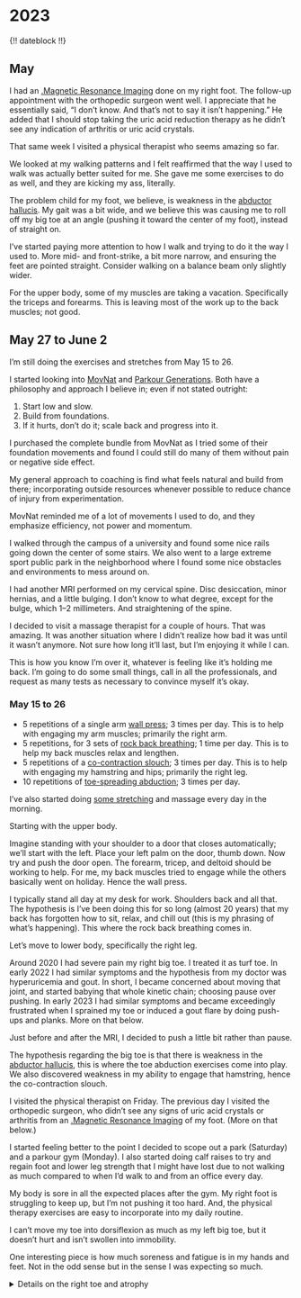 # 2023

{!! dateblock !!}

## May

I had an [.Magnetic Resonance Imaging](MRI) done on my right foot. The follow-up appointment with the orthopedic surgeon went well. I appreciate that he essentially said, “I don’t know. And that’s not to say it isn’t happening.” He added that I should stop taking the uric acid reduction therapy as he didn’t see any indication of arthritis or uric acid crystals.

That same week I visited a physical therapist who seems amazing so far.

We looked at my walking patterns and I felt reaffirmed that the way I used to walk was actually better suited for me. She gave me some exercises to do as well, and they are kicking my ass, literally.

The problem child for my foot, we believe, is weakness in the [abductor hallucis](https://en.m.wikipedia.org/wiki/Abductor_hallucis_muscle). My gait was a bit wide, and we believe this was causing me to roll off my big toe at an angle (pushing it toward the center of my foot), instead of straight on.

I’ve started paying more attention to how I walk and trying to do it the way I used to. More mid- and front-strike, a bit more narrow, and ensuring the feet are pointed straight. Consider walking on a balance beam only slightly wider.

For the upper body, some of my muscles are taking a vacation. Specifically the triceps and forearms. This is leaving most of the work up to the back muscles; not good. 

## May 27 to June 2

I’m still doing the exercises and stretches from May 15 to 26. 

I started looking into [MovNat](https://www.movnat.com) and [Parkour Generations](https://parkourgenerations.com). Both have a philosophy and approach I believe in; even if not stated outright:

1. Start low and slow.
2. Build from foundations.
3. If it hurts, don’t do it; scale back and progress into it.

I purchased the complete bundle from MovNat as I tried some of their foundation movements and found I could still do many of them without pain or negative side effect.

My general approach to coaching is find what feels natural and build from there; incorporating outside resources whenever possible to reduce chance of injury from experimentation.

MovNat reminded me of a lot of movements I used to do, and they emphasize efficiency, not power and momentum.

I walked through the campus of a university and found some nice rails going down the center of some stairs. We also went to a large extreme sport public park in the neighborhood where I found some nice obstacles and environments to mess around on.

I had another MRI performed on my cervical spine. Disc desiccation, minor hernias, and a little bulging. I don’t know to what degree, except for the bulge, which 1–2 millimeters. And straightening of the spine.

I decided to visit a massage therapist for a couple of hours. That was amazing. It was another situation where I didn’t realize how bad it was until it wasn’t anymore. Not sure how long it’ll last, but I’m enjoying it while I can.

This is how you know I’m over it, whatever is feeling like it’s holding me back. I’m going to do some small things, call in all the professionals, and request as many tests as necessary to convince myself it’s okay.

### May 15 to 26

- 5 repetitions of a single arm [wall press](https://youtu.be/jPb0kLLHcWY); 3 times per day. This is to help with engaging my arm muscles; primarily the right arm.
- 5 repetitions, for 3 sets of [rock back breathing](https://youtu.be/hV5gOgG-pQY); 1 time per day. This is to help my back muscles relax and lengthen.
- 5 repetitions of a [co-contraction slouch](https://youtu.be/W_ivfVy2Pn4); 3 times per day. This is to help with engaging my hamstring and hips; primarily the right leg.
- 10 repetitions of [toe-spreading abduction](https://youtu.be/qzPziUkbmQg); 3 times per day.

I’ve also started doing [some stretching](https://youtu.be/LRp6I5FtCQQ) and massage every day in the morning.

Starting with the upper body.

Imagine standing with your shoulder to a door that closes automatically; we’ll start with the left. Place your left palm on the door, thumb down. Now try and push the door open. The forearm, tricep, and deltoid should be working to help. For me, my back muscles tried to engage while the others basically went on holiday. Hence the wall press.

I typically stand all day at my desk for work. Shoulders back and all that. The hypothesis is I’ve been doing this for so long (almost 20 years) that my back has forgotten how to sit, relax, and chill out (this is my phrasing of what’s happening). This where the rock back breathing comes in.

Let’s move to lower body, specifically the right leg.

Around 2020 I had severe pain my right big toe. I treated it as turf toe. In early 2022 I had similar symptoms and the hypothesis from my doctor was hyperuricemia and gout. In short, I became concerned about moving that joint, and started babying that whole kinetic chain; choosing pause over pushing. In early 2023 I had similar symptoms and became exceedingly frustrated when I sprained my toe or induced a gout flare by doing push-ups and planks. More on that below.

Just before and after the MRI, I decided to push a little bit rather than pause. 

The hypothesis regarding the big toe is that there is weakness in the [abductor hallucis](https://www.kenhub.com/en/library/anatomy/abductor-hallucis-muscle), this is where the toe abduction exercises come into play. We also discovered weakness in my ability to engage that hamstring, hence the co-contraction slouch.

I visited the physical therapist on Friday. The previous day I visited the orthopedic surgeon, who didn’t see any signs of uric acid crystals or arthritis from an [.Magnetic Resonance Imaging](MRI) of my foot. (More on that below.)

I started feeling better to the point I decided to scope out a park (Saturday) and a parkour gym (Monday). I also started doing calf raises to try and regain foot and lower leg strength that I might have lost due to not walking as much compared to when I’d walk to and from an office every day.

My body is sore in all the expected places after the gym. My right foot is struggling to keep up, but I’m not pushing it too hard. And, the physical therapy exercises are easy to incorporate into my daily routine.

I can’t move my toe into dorsiflexion as much as my left big toe, but it doesn’t hurt and isn’t swollen into immobility.

One interesting piece is how much soreness and fatigue is in my hands and feet. Not in the odd sense but in the sense I was expecting so much.

<details><summary>Details on the right toe and atrophy</summary>

When I first experienced the pain, I figured it was turf toe. That was around 2020. It took about a week to get back to normal.

In early 2022 I chose a primary care physician. Got the go ahead to start exercising. I was talking with a friend and did an ankle to loosen up the right ankle. It sounded like I bit into a rice crispy treat. It didn’t hurt, but was disconcerting. 

I decided to take a walk. Was overly conscious of the right foot. The next day I had similar symptoms as in 2020.

My hypothesis was turf toe again. My primary care physician’s hypothesis was gout. Went for a uric acid test.

Normal range is 4–8 milligrams. I’ve never been over 8. According to The American College of Rheumatology, [uric acid reduction therapy](https://www.aafp.org/pubs/afp/issues/2021/0800/p209.html) should be started if uric acid serum levels go above 9. Last but not least, my understanding is gout is basically sand paper in the joint, and the more you move, the worse it can get.

I modified my diet. To be fair, I would have done that anyway. The concern about gout just expedited that change.

Being the empirical human I am, I asked if there was a way to see how much uric acid crystals were there. The answer was no.

This put me in a bind. How long should I wait to become active to minimize possible joint damage?

I went for the rest of the year without increasing activity levels. I had no more issues and tried not to think about it. 

The body is pretty intent about guarding and adapting to do so. As such, I’m pretty sure I ended up babying the right leg without being conscious of it.

I started putting together a care team and pit crew. And here we are.

</details>